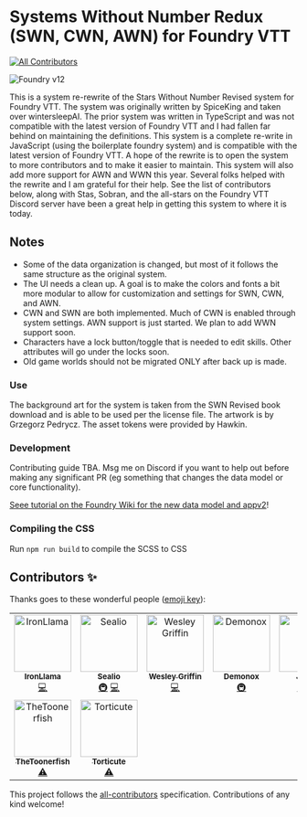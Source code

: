 # Systems Without Number Redux (SWN, CWN, AWN) for Foundry VTT
<!-- ALL-CONTRIBUTORS-BADGE:START - Do not remove or modify this section -->
[![All Contributors](https://img.shields.io/badge/all_contributors-9-orange.svg?style=flat-square)](#contributors-)
<!-- ALL-CONTRIBUTORS-BADGE:END -->

![Foundry v12](https://img.shields.io/badge/foundry-v12-green)

This is a system re-rewrite of the Stars Without Number Revised system for Foundry VTT.  The system was originally written by SpiceKing and taken over wintersleepAI. The prior system was written in TypeScript and was not compatible with the latest version of Foundry VTT and I had fallen far behind on maintaining the definitions. This system is a complete re-write in JavaScript (using the boilerplate foundry system) and is compatible with the latest version of Foundry VTT.  A hope of the rewrite is to open the system to more contributors and to make it easier to maintain. This system will also add more support for AWN and WWN this year. Several folks helped with the rewrite and I am grateful for their help. See the list of contributors below, along with Stas, Sobran, and the all-stars on the Foundry VTT Discord server have been a great help in getting this system to where it is today.

## Notes 

 - Some of the data organization is changed, but most of it follows the same structure as the original system.
 - The UI needs a clean up. A goal is to make the colors and fonts a bit more modular to allow for customization and settings for SWN, CWN, and AWN.
  - CWN and SWN are both implemented. Much of CWN is enabled through system settings. AWN support is just started. We plan to add WWN support soon.
  - Characters have a lock button/toggle that is needed to edit skills. Other attributes will go under the locks soon. 
  - Old game worlds should not be migrated ONLY after back up is made.

### Use 
The background art for the system is taken from the SWN Revised book download and is able to be used per the license file. 
The artwork is by Grzegorz Pedrycz. The asset tokens were provided by Hawkin.

### Development 

Contributing guide TBA. Msg me on Discord if you want to help out before making any significant PR (eg something that changes the data model or core functionality). 

[Seee tutorial on the Foundry Wiki for the new data model and appv2](https://foundryvtt.wiki/en/development/guides/SD-tutorial)!


### Compiling the CSS
Run `npm run build` to compile the SCSS to CSS 


## Contributors ✨

Thanks goes to these wonderful people ([emoji key](https://allcontributors.org/docs/en/emoji-key)):

<!-- ALL-CONTRIBUTORS-LIST:START - Do not remove or modify this section -->
<!-- prettier-ignore-start -->
<!-- markdownlint-disable -->
<table>
  <tbody>
    <tr>
      <td align="center" valign="top" width="14.28%"><a href="https://github.com/CyborgYeti"><img src="https://avatars.githubusercontent.com/u/4867637?v=4?s=100" width="100px;" alt="IronLlama"/><br /><sub><b>IronLlama</b></sub></a><br /><a href="https://github.com/wintersleepAI/swnr-redux/commits?author=CyborgYeti" title="Code">💻</a></td>
      <td align="center" valign="top" width="14.28%"><a href="https://github.com/Sealio956"><img src="https://avatars.githubusercontent.com/u/44585912?v=4?s=100" width="100px;" alt="Sealio"/><br /><sub><b>Sealio</b></sub></a><br /><a href="#infra-Sealio956" title="Infrastructure (Hosting, Build-Tools, etc)">🚇</a> <a href="https://github.com/wintersleepAI/swnr-redux/commits?author=Sealio956" title="Code">💻</a></td>
      <td align="center" valign="top" width="14.28%"><a href="https://github.com/wesleygriffin"><img src="https://avatars.githubusercontent.com/u/6266349?v=4?s=100" width="100px;" alt="Wesley Griffin"/><br /><sub><b>Wesley Griffin</b></sub></a><br /><a href="https://github.com/wintersleepAI/swnr-redux/commits?author=wesleygriffin" title="Code">💻</a></td>
      <td align="center" valign="top" width="14.28%"><a href="https://github.com/Demonox"><img src="https://avatars.githubusercontent.com/u/189772363?v=4?s=100" width="100px;" alt="Demonox"/><br /><sub><b>Demonox</b></sub></a><br /><a href="#infra-Demonox" title="Infrastructure (Hosting, Build-Tools, etc)">🚇</a></td>
      <td align="center" valign="top" width="14.28%"><a href="https://github.com/binary-idiot"><img src="https://avatars.githubusercontent.com/u/13305186?v=4?s=100" width="100px;" alt="Jonah"/><br /><sub><b>Jonah</b></sub></a><br /><a href="#infra-binary-idiot" title="Infrastructure (Hosting, Build-Tools, etc)">🚇</a> <a href="https://github.com/wintersleepAI/swnr-redux/commits?author=binary-idiot" title="Code">💻</a></td>
      <td align="center" valign="top" width="14.28%"><a href="https://github.com/wintersleepAI"><img src="https://avatars.githubusercontent.com/u/88955427?v=4?s=100" width="100px;" alt="wintersleepAI"/><br /><sub><b>wintersleepAI</b></sub></a><br /><a href="#infra-wintersleepAI" title="Infrastructure (Hosting, Build-Tools, etc)">🚇</a> <a href="https://github.com/wintersleepAI/swnr-redux/commits?author=wintersleepAI" title="Tests">⚠️</a> <a href="https://github.com/wintersleepAI/swnr-redux/commits?author=wintersleepAI" title="Code">💻</a></td>
      <td align="center" valign="top" width="14.28%"><a href="https://github.com/badgkat"><img src="https://avatars.githubusercontent.com/u/109937927?v=4?s=100" width="100px;" alt="badgkat"/><br /><sub><b>badgkat</b></sub></a><br /><a href="https://github.com/wintersleepAI/swnr-redux/commits?author=badgkat" title="Tests">⚠️</a> <a href="https://github.com/wintersleepAI/swnr-redux/commits?author=badgkat" title="Code">💻</a></td>
    </tr>
    <tr>
      <td align="center" valign="top" width="14.28%"><a href="https://github.com/TheToonerfish"><img src="https://avatars.githubusercontent.com/u/120363141?v=4?s=100" width="100px;" alt="TheToonerfish"/><br /><sub><b>TheToonerfish</b></sub></a><br /><a href="https://github.com/wintersleepAI/swnr-redux/commits?author=TheToonerfish" title="Tests">⚠️</a></td>
      <td align="center" valign="top" width="14.28%"><a href="https://github.com/Torticute"><img src="https://avatars.githubusercontent.com/u/30007326?v=4?s=100" width="100px;" alt="Torticute"/><br /><sub><b>Torticute</b></sub></a><br /><a href="https://github.com/wintersleepAI/swnr-redux/commits?author=Torticute" title="Tests">⚠️</a></td>
    </tr>
  </tbody>
</table>

<!-- markdownlint-restore -->
<!-- prettier-ignore-end -->

<!-- ALL-CONTRIBUTORS-LIST:END -->

This project follows the [all-contributors](https://github.com/all-contributors/all-contributors) specification. Contributions of any kind welcome!

